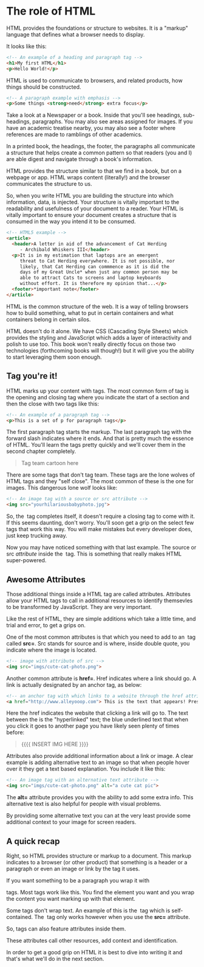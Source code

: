 # The role of HTML

HTML provides the foundations or structure to websites. It is a "markup" language that defines what a browser needs to display.

It looks like this:

```html
<!-- An example of a heading and paragraph tag -->
<h1>My first HTML</h1>
<p>Hello World!</p>
```

HTML is used to communicate to browsers, and related products, how things should be constructed.

```html
<!-- A paragraph example with emphasis -->
<p>Some things <strong>need</strong> extra focus</p>
```

Take a look at a Newspaper or a book. Inside that you'll see headings, sub-headings, paragraphs. You may also see areas assigned for images. If you have an academic treatise nearby, you may also see a footer where references are made to ramblings of other academics.

In a printed book, the headings, the footer, the paragraphs all communicate a structure that helps create a common pattern so that readers (you and I) are able digest and navigate through a book's information.

HTML provides the structure similar to that we find in a book, but on a webpage or app. HTML wraps content (literally!) and the browser communicates the structure to us. 

So, when you write HTML you are building the structure into which information, data, is injected. Your structure is vitally important to the readability and usefulness of your document to a reader. Your HTML is vitally important to ensure your document creates a structure that is consumed in the way you intend it to be consumed.

```html
<!-- HTML5 example -->
<article>
  <header>A letter in aid of the advancement of Cat Herding 
     - Archibald Whiskers III</header>
  <p>It is in my estimation that laptops are an emergent 
     threat to Cat Herding everywhere. It is not possible, nor 
     likely, that Cat Herding can commmence as it is did the 
     days of my Great Uncle* when just any common person may be 
     able to attract Cats to screens and laptop keyboards 
     without effort. It is therefore my opinion that...</p>
  <footer>*important note</footer>
</article>
```

HTML is the common structure of the web. It is a way of telling browsers how to build something, what to put in certain containers and what containers belong in certain silos.

HTML doesn't do it alone. We have CSS (Cascading Style Sheets) which provides the styling and JavaScript which adds a layer of interactivity and polish to use too. This book won't really directly focus on those two technologies (forthcoming books will though!) but it will give you the ability to start leveraging them soon enough.

## Tag you're it!

HTML marks up your content with tags. The most common form of tag is the opening and closing tag where you indicate the start of a section and then the close with two tags like this:

```html
<!-- An example of a paragraph tag -->
<p>This is a set of p for paragraph tags</p>
```
The first paragraph tag starts the markup. The last paragraph tag with the forward slash indicates where it ends. And that is pretty much the essence of HTML. You'll learn the tags pretty quickly and we'll cover them in the second chapter completely.

> Tag team cartoon here

There are some tags that don't tag team. These tags are the lone wolves of HTML tags and they "self close". The most common of these is the one for images. This dangerous lone wolf looks like:

```html
<!-- An image tag with a source or src attribute -->
<img src="yourhilariousbabyphoto.jpg">
```

So, the **<img>** tag completes itself, it doesn't require a closing **</img>** tag to come with it. If this seems daunting, don't worry. You'll soon get a grip on the select few tags that work this way. You will make mistakes but every developer does, just keep trucking away.

Now you may have noticed something  with that last example. The source or src *attribute* inside the **<img>** tag. This is something that really makes HTML super-powered.

## Awesome Attributes

Those additional things inside a HTML tag are called attributes. Attributes allow your HTML tags to call in additional resources to identify themsevles to be transformed by JavaScript. They are very important.

Like the rest of HTML, they are simple additions which take a little time, and trial and error, to get a grips on.

One of the most common attributes is that which you need to add to an **<img>** tag called **src=**. Src stands for source and is where, inside double quote, you indicate where the image is located.

```html
<!-- image with attribute of src -->
<img src="imgs/cute-cat-photo.png">
```

Another common attribute is **href=**. Href indicates where a link should go. A link is actually designated by an anchor tag, as below:

```html
<!-- an anchor tag with which links to a website through the href attribute -->
<a href="http://www.alleyooop.com"> This is the text that appears! Press me!</a>
```

Here the href indicates the website that clicking a link will go to. The text between the **<a></a>** is the "hyperlinked" text; the blue underlined text that when you click it goes to another page you have likely seen plenty of times before:

> {{{{ INSERT IMG HERE }}}}

Attributes also provide additional information about a link or image. A clear example is adding alternative text to an image so that when people hover over it they get a text based explanation. You include it like this:

```html
<!-- An image tag with an alternative text attribute -->
<img src="imgs/cute-cat-photo.png" alt="a cute cat pic">
```

The **alt=** attribute provides you with the ability to add some extra info. This alternative text is also helpful for people with visual problems. 

By providing some alternative text you can at the very least provide some additional context to your image for screen readers.

## A quick recap

Right, so HTML provides structure or markup to a document. This markup indicates to a browser (or other product) that something is a header or a paragraph or even an image or link by the tag it uses.

If you want something to be a paragraph you wrap it with **<p></p>** tags. Most tags work like this. You find the element you want and you wrap the content you want marking up with that element.

Some tags don't wrap text. An example of this is the **<img>** tag which is self-contained. The **<img>** tag only works however when you use the **src=** attribute.

So, tags can also feature attributes inside them.

These attributes call other resources, add context and identification.

In order to get a good grip on HTML it is best to dive into writing it and that's what we'll do in the next section.
